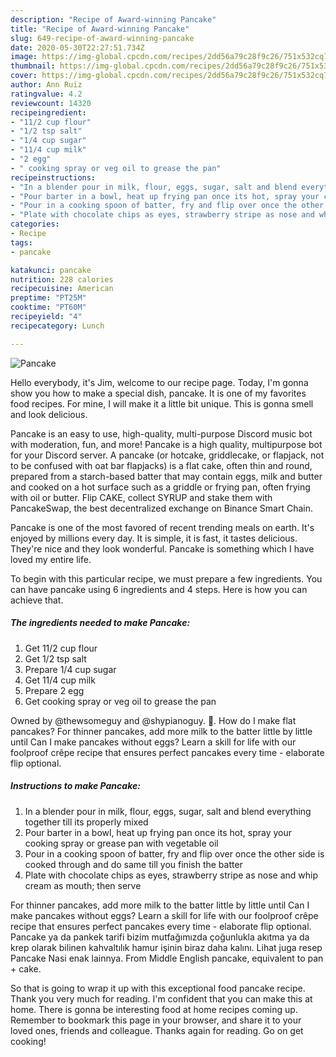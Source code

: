 ```yaml
---
description: "Recipe of Award-winning Pancake"
title: "Recipe of Award-winning Pancake"
slug: 649-recipe-of-award-winning-pancake
date: 2020-05-30T22:27:51.734Z
image: https://img-global.cpcdn.com/recipes/2dd56a79c28f9c26/751x532cq70/pancake-recipe-main-photo.jpg
thumbnail: https://img-global.cpcdn.com/recipes/2dd56a79c28f9c26/751x532cq70/pancake-recipe-main-photo.jpg
cover: https://img-global.cpcdn.com/recipes/2dd56a79c28f9c26/751x532cq70/pancake-recipe-main-photo.jpg
author: Ann Ruiz
ratingvalue: 4.2
reviewcount: 14320
recipeingredient:
- "11/2 cup flour"
- "1/2 tsp salt"
- "1/4 cup sugar"
- "11/4 cup milk"
- "2 egg"
- " cooking spray or veg oil to grease the pan"
recipeinstructions:
- "In a blender pour in milk, flour, eggs, sugar, salt and blend everything together till its properly mixed"
- "Pour barter in a bowl, heat up frying pan once its hot, spray your cooking spray or grease pan with vegetable oil"
- "Pour in a cooking spoon of batter, fry and flip over once the other side is cooked through and do same till you finish the batter"
- "Plate with chocolate chips as eyes, strawberry stripe as nose and whip cream as mouth; then serve"
categories:
- Recipe
tags:
- pancake

katakunci: pancake 
nutrition: 228 calories
recipecuisine: American
preptime: "PT25M"
cooktime: "PT60M"
recipeyield: "4"
recipecategory: Lunch

---
```



![Pancake](https://img-global.cpcdn.com/recipes/2dd56a79c28f9c26/751x532cq70/pancake-recipe-main-photo.jpg)

Hello everybody, it's Jim, welcome to our recipe page. Today, I'm gonna show you how to make a special dish, pancake. It is one of my favorites food recipes. For mine, I will make it a little bit unique. This is gonna smell and look delicious.

Pancake is an easy to use, high-quality, multi-purpose Discord music bot with moderation, fun, and more! Pancake is a high quality, multipurpose bot for your Discord server. A pancake (or hotcake, griddlecake, or flapjack, not to be confused with oat bar flapjacks) is a flat cake, often thin and round, prepared from a starch-based batter that may contain eggs, milk and butter and cooked on a hot surface such as a griddle or frying pan, often frying with oil or butter. Flip CAKE, collect SYRUP and stake them with PancakeSwap, the best decentralized exchange on Binance Smart Chain.

Pancake is one of the most favored of recent trending meals on earth. It's enjoyed by millions every day. It is simple, it is fast, it tastes delicious. They're nice and they look wonderful. Pancake is something which I have loved my entire life.


To begin with this particular recipe, we must prepare a few ingredients. You can have pancake using 6 ingredients and 4 steps. Here is how you can achieve that.

<!--inarticleads1-->

##### The ingredients needed to make Pancake:

1. Get 11/2 cup flour
1. Get 1/2 tsp salt
1. Prepare 1/4 cup sugar
1. Get 11/4 cup milk
1. Prepare 2 egg
1. Get  cooking spray or veg oil to grease the pan


Owned by @thewsomeguy and @shypianoguy. 🥞. How do I make flat pancakes? For thinner pancakes, add more milk to the batter little by little until Can I make pancakes without eggs? Learn a skill for life with our foolproof crêpe recipe that ensures perfect pancakes every time - elaborate flip optional. 

<!--inarticleads2-->

##### Instructions to make Pancake:

1. In a blender pour in milk, flour, eggs, sugar, salt and blend everything together till its properly mixed
1. Pour barter in a bowl, heat up frying pan once its hot, spray your cooking spray or grease pan with vegetable oil
1. Pour in a cooking spoon of batter, fry and flip over once the other side is cooked through and do same till you finish the batter
1. Plate with chocolate chips as eyes, strawberry stripe as nose and whip cream as mouth; then serve


For thinner pancakes, add more milk to the batter little by little until Can I make pancakes without eggs? Learn a skill for life with our foolproof crêpe recipe that ensures perfect pancakes every time - elaborate flip optional. Pancake ya da pankek tarifi bizim mutfağımızda çoğunlukla akıtma ya da krep olarak bilinen kahvaltılık hamur işinin biraz daha kalını. Lihat juga resep Pancake Nasi enak lainnya. From Middle English pancake, equivalent to pan +‎ cake. 

So that is going to wrap it up with this exceptional food pancake recipe. Thank you very much for reading. I'm confident that you can make this at home. There is gonna be interesting food at home recipes coming up. Remember to bookmark this page in your browser, and share it to your loved ones, friends and colleague. Thanks again for reading. Go on get cooking!
